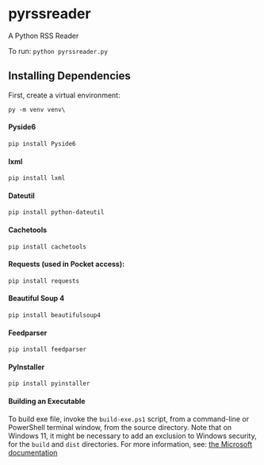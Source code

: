 # pyrssreader
A Python RSS Reader

To run:
`python pyrssreader.py`


## Installing Dependencies

First, create a virtual environment:

`py -m venv venv\`

#### Pyside6
`pip install Pyside6`

#### lxml
`pip install lxml`

#### Dateutil
`pip install python-dateutil`

#### Cachetools
`pip install cachetools`

#### Requests  (used in Pocket access):
`pip install requests`

#### Beautiful Soup 4
`pip install beautifulsoup4`

#### Feedparser
`pip install feedparser`

#### PyInstaller
`pip install pyinstaller`

#### Building an Executable
To build exe file, invoke the `build-exe.ps1` script, from a command-line or PowerShell terminal window, from the source directory.  Note that on Windows 11, it might be necessary to add an exclusion to Windows security, for the `build` and `dist` directories.  For more information, see: [the Microsoft documentation](https://support.microsoft.com/en-us/windows/add-an-exclusion-to-windows-security-811816c0-4dfd-af4a-47e4-c301afe13b26#ID0EBF=Windows_11)